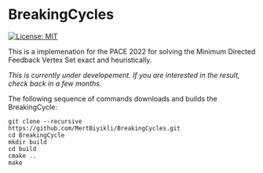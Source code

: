 # BreakingCycles

[![License: MIT](https://img.shields.io/badge/License-MIT-yellow.svg)](https://opensource.org/licenses/MIT)

This is a implemenation for the PACE 2022 for solving the Minimum Directed Feedback Vertex Set exact and heuristically.

*This is currently under developement. If you are interested in the result, check back in a few months.*

The following sequence of commands downloads and builds the BreakingCycle:

```
git clone --recursive https://github.com/MertBiyikli/BreakingCycles.git
cd BreakingCycle
mkdir build
cd build
cmake ..
make
```